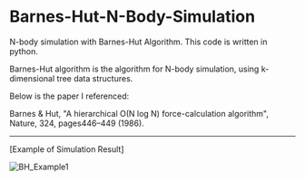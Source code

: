 # Barnes-Hut-N-Body-Simulation
N-body simulation with Barnes-Hut Algorithm. This code is written in python.

Barnes-Hut algorithm is the algorithm for N-body simulation, using k-dimensional tree data structures.

Below is the paper I referenced:



Barnes & Hut, "A hierarchical O(N log N) force-calculation algorithm", Nature, 324, pages446–449 (1986).


--------------------

[Example of Simulation Result]

![BH_Example1](https://github.com/user-attachments/assets/352784be-9961-44d9-a91a-fad1b7d4cee4)
